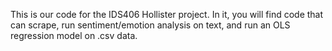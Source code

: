 This is our code for the IDS406 Hollister project. In it, you will find code that can scrape, run sentiment/emotion analysis on text, and run an OLS regression model on .csv data.

